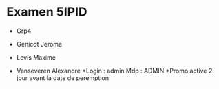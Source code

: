 # Examen 5IPID

* Grp4

* Genicot Jerome
* Levis Maxime
* Vanseveren Alexandre
*Login : admin    Mdp : ADMIN
*Promo active 2 jour avant la date de peremption
